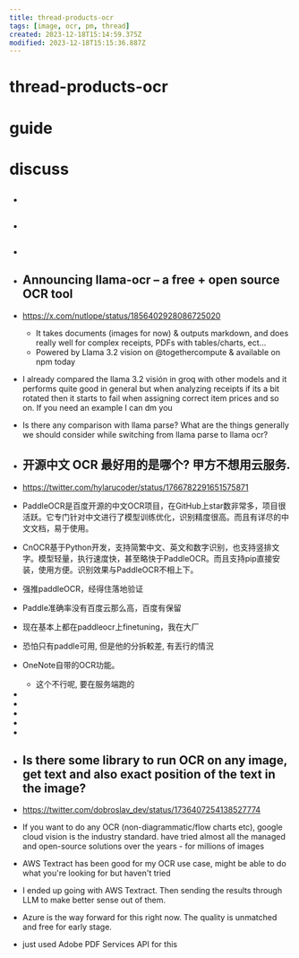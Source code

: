 ```yaml
---
title: thread-products-ocr
tags: [image, ocr, pm, thread]
created: 2023-12-18T15:14:59.375Z
modified: 2023-12-18T15:15:36.887Z
---
```


# thread-products-ocr

# guide

# discuss
- ## 

- ## 

- ## 

- ## Announcing llama-ocr –  a free + open source OCR tool
- https://x.com/nutlope/status/1856402928086725020
  - It takes documents (images for now) & outputs markdown, and does really well for complex receipts, PDFs with tables/charts, ect...
  - Powered by Llama 3.2 vision on @togethercompute & available on npm today

- I already compared the llama 3.2 visión in groq with other models and it performs quite good in general but when analyzing receipts if its a bit rotated then it starts to fail when assigning correct item prices and so on. If you need an example I can dm you
- Is there any comparison with llama parse? What are the things generally we should consider while switching from llama parse to llama ocr?

- ## 开源中文 OCR 最好用的是哪个? 甲方不想用云服务.
- https://twitter.com/hylarucoder/status/1766782291651575871

- PaddleOCR是百度开源的中文OCR项目，在GitHub上star数非常多，项目很活跃。它专门针对中文进行了模型训练优化，识别精度很高。而且有详尽的中文文档，易于使用。
- CnOCR基于Python开发，支持简繁中文、英文和数字识别，也支持竖排文字。模型轻量，执行速度快，甚至略快于PaddleOCR。而且支持pip直接安装，使用方便。识别效果与PaddleOCR不相上下。

- 强推paddleOCR，经得住落地验证
- Paddle准确率没有百度云那么高，百度有保留
- 现在基本上都在paddleocr上finetuning，我在大厂
- 恐怕只有paddle可用, 但是他的分拆較差, 有丟行的情況
- OneNote自带的OCR功能。
  - 这个不行呢, 要在服务端跑的
- 
- 
- 
- 
- 

- ## Is there some library to run OCR on any image, get text and also exact position of the text in the image?
- https://twitter.com/dobroslav_dev/status/1736407254138527774
- If you want to do any OCR (non-diagrammatic/flow charts etc), google cloud vision is the industry standard. have tried almost all the managed and open-source solutions over the years - for millions of images

- AWS Textract has been good for my OCR use case, might be able to do what you're looking for but haven't tried
- I ended up going with AWS Textract. Then sending the results through LLM to make better sense out of them. 

- Azure is the way forward for this right now. The quality is unmatched and free for early stage.

- just used Adobe PDF Services API for this
